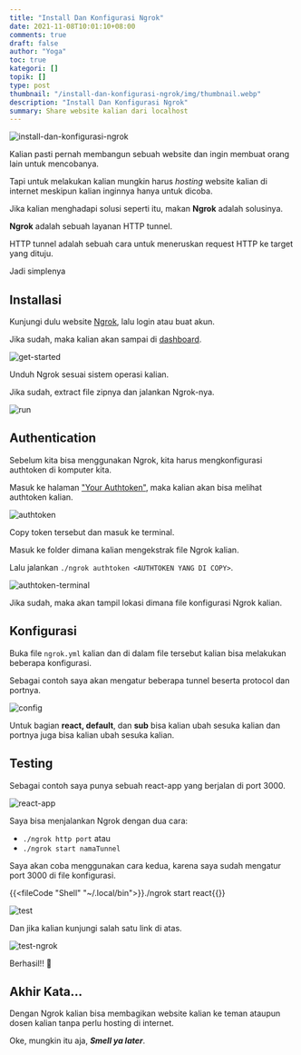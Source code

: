 ```yaml
---
title: "Install Dan Konfigurasi Ngrok"
date: 2021-11-08T10:01:10+08:00
comments: true
draft: false
author: "Yoga"
toc: true
kategori: []
topik: []
type: post
thumbnail: "/install-dan-konfigurasi-ngrok/img/thumbnail.webp"
description: "Install Dan Konfigurasi Ngrok"
summary: Share website kalian dari localhost
---
```


![install-dan-konfigurasi-ngrok](/install-dan-konfigurasi-ngrok/img/thumbnail.webp)

Kalian pasti pernah membangun sebuah website dan ingin membuat orang lain untuk mencobanya.

Tapi untuk melakukan kalian mungkin harus _hosting_ website kalian di internet meskipun
kalian inginnya hanya untuk dicoba.

Jika kalian menghadapi solusi seperti itu, makan **Ngrok** adalah solusinya.

**Ngrok** adalah sebuah layanan HTTP tunnel.

HTTP tunnel adalah sebuah cara untuk meneruskan request HTTP ke target yang dituju.

Jadi simplenya

## Installasi

Kunjungi dulu website [Ngrok](https://ngrok.com/), lalu login atau buat akun.

Jika sudah, maka kalian akan sampai di [dashboard](https://dashboard.ngrok.com/get-started/setup).

![get-started](/install-dan-konfigurasi-ngrok/img/get-started.webp)

Unduh Ngrok sesuai sistem operasi kalian.

Jika sudah, extract file zipnya dan jalankan Ngrok-nya.

![run](/install-dan-konfigurasi-ngrok/img/run.webp)

## Authentication

Sebelum kita bisa menggunakan Ngrok, kita harus mengkonfigurasi authtoken di komputer kita.

Masuk ke halaman ["Your Authtoken"](https://dashboard.ngrok.com/get-started/your-authtoken),
maka kalian akan bisa melihat authtoken kalian.

![authtoken](/install-dan-konfigurasi-ngrok/img/authtoken.webp)

Copy token tersebut dan masuk ke terminal.

Masuk ke folder dimana kalian mengekstrak file Ngrok kalian.

Lalu jalankan `./ngrok authtoken <AUTHTOKEN YANG DI COPY>`.

![authtoken-terminal](/install-dan-konfigurasi-ngrok/img/authtoken-terminal.webp)

Jika sudah, maka akan tampil lokasi dimana file konfigurasi Ngrok kalian. 

## Konfigurasi

Buka file `ngrok.yml` kalian dan di dalam file tersebut kalian bisa melakukan beberapa konfigurasi.

Sebagai contoh saya akan mengatur beberapa tunnel beserta protocol dan portnya.

![config](/install-dan-konfigurasi-ngrok/img/config.webp)

Untuk bagian **react, default**, dan **sub** bisa kalian ubah sesuka kalian dan portnya juga bisa kalian ubah sesuka kalian.

## Testing

Sebagai contoh saya punya sebuah react-app yang berjalan di port 3000.

![react-app](/install-dan-konfigurasi-ngrok/img/react-app.webp)

Saya bisa menjalankan Ngrok dengan dua cara:

- `./ngrok http port` atau
- `./ngrok start namaTunnel`

Saya akan coba menggunakan cara kedua, karena saya sudah mengatur port 3000 di file konfigurasi.

{{<fileCode "Shell" "~/.local/bin">}}./ngrok start react{{</fileCode>}}

![test](/install-dan-konfigurasi-ngrok/img/test.webp)

Dan jika kalian kunjungi salah satu link di atas.

![test-ngrok](/install-dan-konfigurasi-ngrok/img/test-ngrok.webp)

Berhasil!! 🎉

## Akhir Kata...

Dengan Ngrok kalian bisa membagikan website kalian ke teman ataupun dosen kalian tanpa perlu hosting di internet.

Oke, mungkin itu aja, **_Smell ya later_**.


